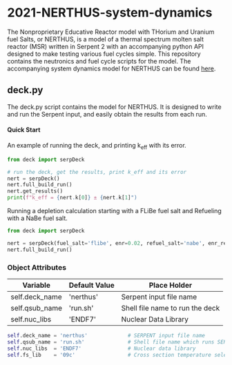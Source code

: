 # 2021-NERTHUS-system-dynamics
The Nonproprietary Educative Reactor model with THorium and Uranium fuel Salts, or NERTHUS, is a model of a thermal spectrum molten salt reactor (MSR) written in Serpent 2 with an accompanying python API designed to make testing various fuel cycles simple. This repository contains the neutronics and fuel cycle scripts for the model. The accompanying system dynamics model for NERTHUS can be found [here](https://github.com/ondrejch/2021-NERTHUS-core). 

## deck.py

The deck.py script contains the model for NERTHUS. It is designed to write and run the Serpent input, and easily obtain the results from each run.

#### Quick Start

An example of running the deck, and printing k<sub>eff</sub> with its error. 
```python
from deck import serpDeck

# run the deck, get the results, print k_eff and its error
nert = serpDeck()
nert.full_build_run()
nert.get_results()
print(f"k_eff = {nert.k[0]} ± {nert.k[1]")
```

Running a depletion calculation starting with a FLiBe fuel salt and Refueling with a NaBe fuel salt.

```python
from deck import serpDeck

nert = serpDeck(fuel_salt='flibe', enr=0.02, refuel_salt='nabe', enr_ref=0.1, refuel=True)
nert.full_build_run()
```

### Object Attributes

| Variable     | Default Value | Place Holder                            |
| ------------ | ------------- | ------------ |
| self.deck_name | 'nerthus' | Serpent input file name |
| self.qsub_name | 'run.sh' | Shell file name to run the deck |
| self.nuc_libs | 'ENDF7' | Nuclear Data Library |


```python
self.deck_name = 'nerthus'             # SERPENT input file name
self.qsub_name = 'run.sh'              # Shell file name which runs SERPENT
self.nuc_libs  = 'ENDF7'               # Nuclear data library
self.fs_lib    = '09c'                 # Cross section temperature selection for fuel salt
```






